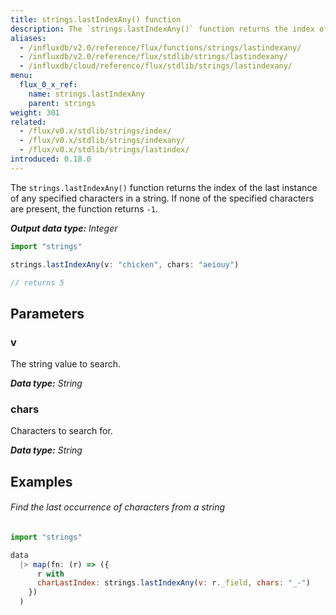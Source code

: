 ```yaml
---
title: strings.lastIndexAny() function
description: The `strings.lastIndexAny()` function returns the index of the last instance of any specified characters in a string.
aliases:
  - /influxdb/v2.0/reference/flux/functions/strings/lastindexany/
  - /influxdb/v2.0/reference/flux/stdlib/strings/lastindexany/
  - /influxdb/cloud/reference/flux/stdlib/strings/lastindexany/
menu:
  flux_0_x_ref:
    name: strings.lastIndexAny
    parent: strings
weight: 301
related:
  - /flux/v0.x/stdlib/strings/index/
  - /flux/v0.x/stdlib/strings/indexany/
  - /flux/v0.x/stdlib/strings/lastindex/
introduced: 0.18.0
---
```


The `strings.lastIndexAny()` function returns the index of the last instance of any specified characters in a string.
If none of the specified characters are present, the function returns `-1`.

_**Output data type:** Integer_

```js
import "strings"

strings.lastIndexAny(v: "chicken", chars: "aeiouy")

// returns 5
```

## Parameters

### v
The string value to search.

_**Data type:** String_

### chars
Characters to search for.

_**Data type:** String_

## Examples

###### Find the last occurrence of characters from a string
```js
import "strings"

data
  |> map(fn: (r) => ({
      r with
      charLastIndex: strings.lastIndexAny(v: r._field, chars: "_-")
    })
  )
```
